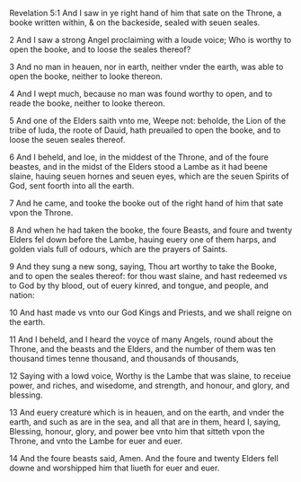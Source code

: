 Revelation 5:1 And I saw in ye right hand of him that sate on the Throne, a booke written within, & on the backeside, sealed with seuen seales.

2 And I saw a strong Angel proclaiming with a loude voice; Who is worthy to open the booke, and to loose the seales thereof?

3 And no man in heauen, nor in earth, neither vnder the earth, was able to open the booke, neither to looke thereon.

4 And I wept much, because no man was found worthy to open, and to reade the booke, neither to looke thereon.

5 And one of the Elders saith vnto me, Weepe not: beholde, the Lion of the tribe of Iuda, the roote of Dauid, hath preuailed to open the booke, and to loose the seuen seales thereof.

6 And I beheld, and loe, in the middest of the Throne, and of the foure beastes, and in the midst of the Elders stood a Lambe as it had beene slaine, hauing seuen hornes and seuen eyes, which are the seuen Spirits of God, sent foorth into all the earth.

7 And he came, and tooke the booke out of the right hand of him that sate vpon the Throne.

8 And when he had taken the booke, the foure Beasts, and foure and twenty Elders fel down before the Lambe, hauing euery one of them harps, and golden vials full of odours, which are the prayers of Saints.

9 And they sung a new song, saying, Thou art worthy to take the Booke, and to open the seales thereof: for thou wast slaine, and hast redeemed vs to God by thy blood, out of euery kinred, and tongue, and people, and nation:

10 And hast made vs vnto our God Kings and Priests, and we shall reigne on the earth.

11 And I beheld, and I heard the voyce of many Angels, round about the Throne, and the beasts and the Elders, and the number of them was ten thousand times tenne thousand, and thousands of thousands,

12 Saying with a lowd voice, Worthy is the Lambe that was slaine, to receiue power, and riches, and wisedome, and strength, and honour, and glory, and blessing.

13 And euery creature which is in heauen, and on the earth, and vnder the earth, and such as are in the sea, and all that are in them, heard I, saying, Blessing, honour, glory, and power bee vnto him that sitteth vpon the Throne, and vnto the Lambe for euer and euer.

14 And the foure beasts said, Amen. And the foure and twenty Elders fell downe and worshipped him that liueth for euer and euer.
